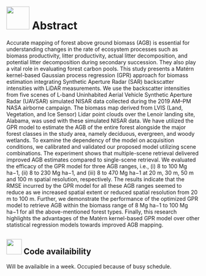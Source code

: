 # <img src= "https://user-images.githubusercontent.com/42670579/154798225-871d6879-aa32-4a6d-93a4-8f2c0ffc5ab4.gif" width="60" height="60"> Abstract 


Accurate mapping of forest above ground biomass (AGB) is essential for understanding changes in the rate of ecosystem processes such as biomass productivity, litter productivity, actual litter decomposition, and potential litter decomposition during secondary succession. They also play a vital role in evaluating forest carbon pools. This study presents a Matérn kernel-based Gaussian process regression (GPR) approach for biomass estimation integrating Synthetic Aperture Radar (SAR) backscatter intensities with LiDAR measurements. We use the backscatter intensities from five scenes of L-band Uninhabited Aerial Vehicle Synthetic Aperture Radar (UAVSAR) simulated NISAR data collected during the 2019 AM–PM NASA airborne campaign. The biomass map derived from LVIS (Land, Vegetation, and Ice Sensor) Lidar point clouds over the Lenoir landing site, Alabama, was used with these simulated NISAR data. We have utilized the GPR model to estimate the AGB of the entire forest alongside the major forest classes in the study area, namely deciduous, evergreen, and woody wetlands. To examine the dependency of the model on acquisition conditions, we calibrated and validated our proposed model utilizing scene combinations. The experiment shows that multiple-scene retrieval delivered improved AGB estimates compared to single-scene retrieval. We evaluated the efficacy of the GPR model for three AGB ranges, i.e., (i) 8 to 100 Mg ha−1, (ii) 8 to 230 Mg ha−1, and (iii) 8 to 470 Mg ha−1 at 20 m, 30 m, 50 m and 100 m spatial resolution, respectively. The results indicate that the RMSE incurred by the GPR model for all these AGB ranges seemed to reduce as we increased spatial extent or reduced spatial resolution from 20 m to 100 m. Further, we demonstrate the performance of the optimized GPR model to retrieve AGB within the biomass range of 8 Mg ha−1 to 100 Mg ha−1 for all the above-mentioned forest types. Finally, this research highlights the advantages of the Matérn kernel-based GPR model over other statistical regression models towards improved AGB mapping.


## <img src="https://user-images.githubusercontent.com/42670579/154798573-5eeffc8c-88f4-44ab-b787-046443d0ef7e.gif" width="40" height="40"> Code availaibility 


Will be availaible in a week. Occupied because of busy schedule.







